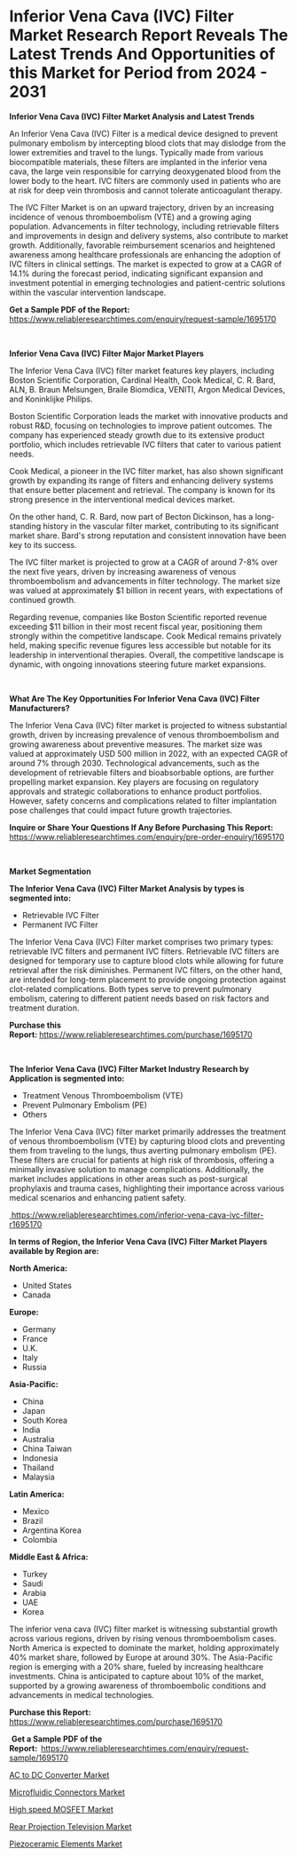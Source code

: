 <p><h1>Inferior Vena Cava (IVC) Filter Market Research Report Reveals The Latest Trends And Opportunities of this Market for Period from 2024 - 2031</h1></p><p><strong>Inferior Vena Cava (IVC) Filter Market Analysis and Latest Trends</strong></p>
<p><p>An Inferior Vena Cava (IVC) Filter is a medical device designed to prevent pulmonary embolism by intercepting blood clots that may dislodge from the lower extremities and travel to the lungs. Typically made from various biocompatible materials, these filters are implanted in the inferior vena cava, the large vein responsible for carrying deoxygenated blood from the lower body to the heart. IVC filters are commonly used in patients who are at risk for deep vein thrombosis and cannot tolerate anticoagulant therapy.</p><p>The IVC Filter Market is on an upward trajectory, driven by an increasing incidence of venous thromboembolism (VTE) and a growing aging population. Advancements in filter technology, including retrievable filters and improvements in design and delivery systems, also contribute to market growth. Additionally, favorable reimbursement scenarios and heightened awareness among healthcare professionals are enhancing the adoption of IVC filters in clinical settings. The market is expected to grow at a CAGR of 14.1% during the forecast period, indicating significant expansion and investment potential in emerging technologies and patient-centric solutions within the vascular intervention landscape.</p></p>
<p><strong>Get a Sample PDF of the Report:&nbsp;</strong> <a href="https://www.reliableresearchtimes.com/enquiry/request-sample/1695170?utm_campaign=1355&utm_medium=2&utm_source=Github&utm_content=ia&utm_term=07102024&utm_id=inferior-vena-cava-ivc-filter">https://www.reliableresearchtimes.com/enquiry/request-sample/1695170</a></p>
<p>&nbsp;</p>
<p><strong>Inferior Vena Cava (IVC) Filter Major Market Players</strong></p>
<p><p>The Inferior Vena Cava (IVC) filter market features key players, including Boston Scientific Corporation, Cardinal Health, Cook Medical, C. R. Bard, ALN, B. Braun Melsungen, Braile Biomdica, VENITI, Argon Medical Devices, and Koninklijke Philips. </p><p>Boston Scientific Corporation leads the market with innovative products and robust R&D, focusing on technologies to improve patient outcomes. The company has experienced steady growth due to its extensive product portfolio, which includes retrievable IVC filters that cater to various patient needs. </p><p>Cook Medical, a pioneer in the IVC filter market, has also shown significant growth by expanding its range of filters and enhancing delivery systems that ensure better placement and retrieval. The company is known for its strong presence in the interventional medical devices market.</p><p>On the other hand, C. R. Bard, now part of Becton Dickinson, has a long-standing history in the vascular filter market, contributing to its significant market share. Bard's strong reputation and consistent innovation have been key to its success.</p><p>The IVC filter market is projected to grow at a CAGR of around 7-8% over the next five years, driven by increasing awareness of venous thromboembolism and advancements in filter technology. The market size was valued at approximately $1 billion in recent years, with expectations of continued growth.</p><p>Regarding revenue, companies like Boston Scientific reported revenue exceeding $11 billion in their most recent fiscal year, positioning them strongly within the competitive landscape. Cook Medical remains privately held, making specific revenue figures less accessible but notable for its leadership in interventional therapies. Overall, the competitive landscape is dynamic, with ongoing innovations steering future market expansions.</p></p>
<p>&nbsp;</p>
<p><strong>What Are The Key Opportunities For Inferior Vena Cava (IVC) Filter Manufacturers?</strong></p>
<p><p>The Inferior Vena Cava (IVC) filter market is projected to witness substantial growth, driven by increasing prevalence of venous thromboembolism and growing awareness about preventive measures. The market size was valued at approximately USD 500 million in 2022, with an expected CAGR of around 7% through 2030. Technological advancements, such as the development of retrievable filters and bioabsorbable options, are further propelling market expansion. Key players are focusing on regulatory approvals and strategic collaborations to enhance product portfolios. However, safety concerns and complications related to filter implantation pose challenges that could impact future growth trajectories.</p></p>
<p><strong>Inquire or Share Your Questions If Any Before Purchasing This Report:</strong> <a href="https://www.reliableresearchtimes.com/enquiry/pre-order-enquiry/1695170?utm_campaign=1355&utm_medium=2&utm_source=Github&utm_content=ia&utm_term=07102024&utm_id=inferior-vena-cava-ivc-filter">https://www.reliableresearchtimes.com/enquiry/pre-order-enquiry/1695170</a></p>
<p>&nbsp;</p>
<p><strong>Market Segmentation</strong></p>
<p><strong>The Inferior Vena Cava (IVC) Filter Market Analysis by types is segmented into:</strong></p>
<p><ul><li>Retrievable IVC Filter</li><li>Permanent IVC Filter</li></ul></p>
<p><p>The Inferior Vena Cava (IVC) Filter market comprises two primary types: retrievable IVC filters and permanent IVC filters. Retrievable IVC filters are designed for temporary use to capture blood clots while allowing for future retrieval after the risk diminishes. Permanent IVC filters, on the other hand, are intended for long-term placement to provide ongoing protection against clot-related complications. Both types serve to prevent pulmonary embolism, catering to different patient needs based on risk factors and treatment duration.</p></p>
<p><strong>Purchase this Report:&nbsp;</strong><a href="https://www.reliableresearchtimes.com/purchase/1695170?utm_campaign=1355&utm_medium=2&utm_source=Github&utm_content=ia&utm_term=07102024&utm_id=inferior-vena-cava-ivc-filter">https://www.reliableresearchtimes.com/purchase/1695170</a></p>
<p>&nbsp;</p>
<p><strong>The Inferior Vena Cava (IVC) Filter Market Industry Research by Application is segmented into:</strong></p>
<p><ul><li>Treatment Venous Thromboembolism (VTE)</li><li>Prevent Pulmonary Embolism (PE)</li><li>Others</li></ul></p>
<p><p>The Inferior Vena Cava (IVC) filter market primarily addresses the treatment of venous thromboembolism (VTE) by capturing blood clots and preventing them from traveling to the lungs, thus averting pulmonary embolism (PE). These filters are crucial for patients at high risk of thrombosis, offering a minimally invasive solution to manage complications. Additionally, the market includes applications in other areas such as post-surgical prophylaxis and trauma cases, highlighting their importance across various medical scenarios and enhancing patient safety.</p></p>
<p><a href="https://www.reliableresearchtimes.com/inferior-vena-cava-ivc-filter-r1695170?utm_campaign=1355&utm_medium=2&utm_source=Github&utm_content=ia&utm_term=07102024&utm_id=inferior-vena-cava-ivc-filter">&nbsp;https://www.reliableresearchtimes.com/inferior-vena-cava-ivc-filter-r1695170</a></p>
<p><strong>In terms of Region, the Inferior Vena Cava (IVC) Filter Market Players available by Region are:</strong></p>
<p>
    <p> <strong> North America: </strong>
        <ul>
            <li>United States</li>
            <li>Canada</li>
        </ul>
        </p> 
    <p> <strong> Europe: </strong>
        <ul>
            <li>Germany</li>
            <li>France</li>
            <li>U.K.</li>
            <li>Italy</li>
            <li>Russia</li>
        </ul>
        </p> 
    <p> <strong> Asia-Pacific: </strong>
        <ul>
            <li>China</li>
            <li>Japan</li>
            <li>South Korea</li>
            <li>India</li>
            <li>Australia</li>
            <li>China Taiwan</li>
            <li>Indonesia</li>
            <li>Thailand</li>
            <li>Malaysia</li>
        </ul>
        </p> 
    <p> <strong> Latin America: </strong>
        <ul>
            <li>Mexico</li>
            <li>Brazil</li>
            <li>Argentina Korea</li>
            <li>Colombia</li>
        </ul>
        </p> 
    <p> <strong> Middle East & Africa: </strong>
        <ul>
            <li>Turkey</li>
            <li>Saudi</li>
            <li>Arabia</li>
            <li>UAE</li>
            <li>Korea</li>
        </ul>
    </p>
    </p>
<p><p>The inferior vena cava (IVC) filter market is witnessing substantial growth across various regions, driven by rising venous thromboembolism cases. North America is expected to dominate the market, holding approximately 40% market share, followed by Europe at around 30%. The Asia-Pacific region is emerging with a 20% share, fueled by increasing healthcare investments. China is anticipated to capture about 10% of the market, supported by a growing awareness of thromboembolic conditions and advancements in medical technologies.</p></p>
<p><strong>Purchase this Report: </strong><a href="https://www.reliableresearchtimes.com/purchase/1695170?utm_campaign=1355&utm_medium=2&utm_source=Github&utm_content=ia&utm_term=07102024&utm_id=inferior-vena-cava-ivc-filter">https://www.reliableresearchtimes.com/purchase/1695170</a></p>
<p>&nbsp;<strong>Get a Sample PDF of the Report:&nbsp;&nbsp;</strong><a href="https://www.reliableresearchtimes.com/enquiry/request-sample/1695170?utm_campaign=1355&utm_medium=2&utm_source=Github&utm_content=ia&utm_term=07102024&utm_id=inferior-vena-cava-ivc-filter">https://www.reliableresearchtimes.com/enquiry/request-sample/1695170</a></p>
<p><strong></strong></p>
<p><p><a href="https://www.linkedin.com/pulse/ac-dc-converter-sector-surge-43-growth-roadmap-2031-burst-market-bu1he?utm_campaign=1355&utm_medium=2&utm_source=Github&utm_content=ia&utm_term=07102024&utm_id=inferior-vena-cava-ivc-filter">AC to DC Converter Market</a></p><p><a href="https://www.linkedin.com/pulse/global-microfluidic-connectors-market-product-types-o9h5e?utm_campaign=1355&utm_medium=2&utm_source=Github&utm_content=ia&utm_term=07102024&utm_id=inferior-vena-cava-ivc-filter">Microfluidic Connectors Market</a></p><p><a href="https://www.linkedin.com/pulse/high-speed-mosfet-market-growth-outlook-from-2024-2031-projecting-4uqic?utm_campaign=1355&utm_medium=2&utm_source=Github&utm_content=ia&utm_term=07102024&utm_id=inferior-vena-cava-ivc-filter">High speed MOSFET Market</a></p><p><a href="https://www.linkedin.com/pulse/rear-projection-television-market-overview-global-crnhe?utm_campaign=1355&utm_medium=2&utm_source=Github&utm_content=ia&utm_term=07102024&utm_id=inferior-vena-cava-ivc-filter">Rear Projection Television Market</a></p><p><a href="https://www.linkedin.com/pulse/strategic-market-insights-navigating-global-piezoceramic-elements-fxkbc?utm_campaign=1355&utm_medium=2&utm_source=Github&utm_content=ia&utm_term=07102024&utm_id=inferior-vena-cava-ivc-filter">Piezoceramic Elements Market</a></p></p>